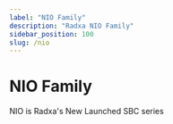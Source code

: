 ```yaml
---
label: "NIO Family"
description: "Radxa NIO Family"
sidebar_position: 100
slug: /nio
---
```


# NIO Family

NIO is Radxa's New Launched SBC series
